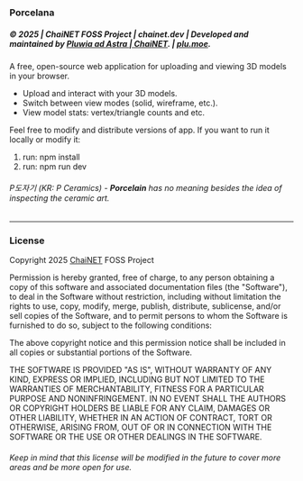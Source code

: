 ### Porcelana

##### © 2025 | ChaiNET FOSS Project | chainet.dev | Developed and maintained by [Pluwia ad Astra | ChaiNET](https://github.com/plwtx). | [plu.moe](https://plu.moe).

A free, open-source web application for uploading and viewing 3D models in your browser.

- Upload and interact with your 3D models.
- Switch between view modes (solid, wireframe, etc.).
- View model stats: vertex/triangle counts and etc.

Feel free to modify and distribute versions of app.
If you want to run it locally or modify it:

1. run: npm install
2. run: npm run dev

###### _P도자기_ (KR: P Ceramics) - **Porcelain** has no meaning besides the idea of inspecting the ceramic art.

---

### License

Copyright 2025 [ChaiNET](https://chainet.dev) FOSS Project

Permission is hereby granted, free of charge, to any person obtaining a copy of this software and associated documentation files (the "Software"), to deal in the Software without restriction, including without limitation the rights to use, copy, modify, merge, publish, distribute, sublicense, and/or sell copies of the Software, and to permit persons to whom the Software is furnished to do so, subject to the following conditions:

The above copyright notice and this permission notice shall be included in all copies or substantial portions of the Software.

THE SOFTWARE IS PROVIDED "AS IS", WITHOUT WARRANTY OF ANY KIND, EXPRESS OR IMPLIED, INCLUDING BUT NOT LIMITED TO THE WARRANTIES OF MERCHANTABILITY, FITNESS FOR A PARTICULAR PURPOSE AND NONINFRINGEMENT. IN NO EVENT SHALL THE AUTHORS OR COPYRIGHT HOLDERS BE LIABLE FOR ANY CLAIM, DAMAGES OR OTHER LIABILITY, WHETHER IN AN ACTION OF CONTRACT, TORT OR OTHERWISE, ARISING FROM, OUT OF OR IN CONNECTION WITH THE SOFTWARE OR THE USE OR OTHER DEALINGS IN THE SOFTWARE.

###### _Keep in mind that this license will be modified in the future to cover more areas and be more open for use._
